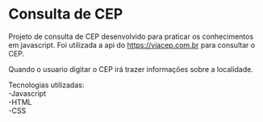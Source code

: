 # Consulta de CEP

Projeto de consulta de CEP desenvolvido para praticar os conhecimentos em javascript. Foi utilizada a api do https://viacep.com.br para consultar o CEP. 

Quando o usuario digitar o CEP irá trazer informações sobre a localidade.
<br>

Tecnologias utilizadas: <br>
-Javascript <br>
-HTML<br>
-CSS
